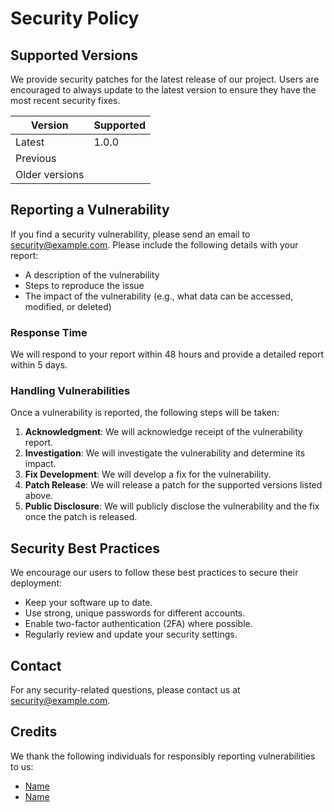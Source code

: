 # Security Policy


## Supported Versions

We provide security patches for the latest release of our project. Users are encouraged to always update to the latest version to ensure they have the most recent security fixes.

| Version       | Supported          |
| ------------- | ------------------ |
| Latest        | 1.0.0 |
| Previous      |  |
| Older versions |                |

## Reporting a Vulnerability

If you find a security vulnerability, please send an email to [security@example.com](mailto:security@example.com). Please include the following details with your report:

- A description of the vulnerability
- Steps to reproduce the issue
- The impact of the vulnerability (e.g., what data can be accessed, modified, or deleted)

### Response Time

We will respond to your report within 48 hours and provide a detailed report within 5 days.

### Handling Vulnerabilities

Once a vulnerability is reported, the following steps will be taken:

1. **Acknowledgment**: We will acknowledge receipt of the vulnerability report.
2. **Investigation**: We will investigate the vulnerability and determine its impact.
3. **Fix Development**: We will develop a fix for the vulnerability.
4. **Patch Release**: We will release a patch for the supported versions listed above.
5. **Public Disclosure**: We will publicly disclose the vulnerability and the fix once the patch is released.

## Security Best Practices

We encourage our users to follow these best practices to secure their deployment:

- Keep your software up to date.
- Use strong, unique passwords for different accounts.
- Enable two-factor authentication (2FA) where possible.
- Regularly review and update your security settings.

## Contact

For any security-related questions, please contact us at [security@example.com](mailto:security@example.com).

## Credits

We thank the following individuals for responsibly reporting vulnerabilities to us:

- [Name](https://github.com/username)
- [Name](https://github.com/username)
